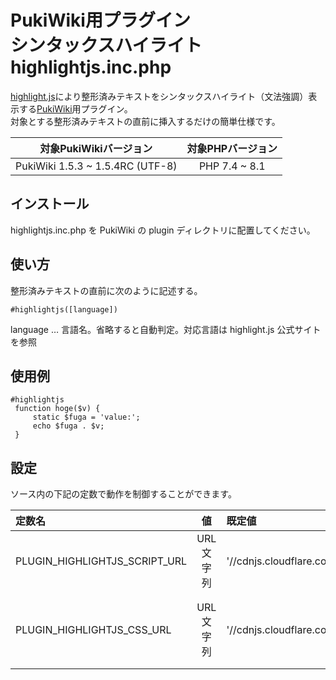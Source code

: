 # PukiWiki用プラグイン<br>シンタックスハイライト highlightjs.inc.php

[highlight.js](https://highlightjs.org/)により整形済みテキストをシンタックスハイライト（文法強調）表示する[PukiWiki](https://pukiwiki.osdn.jp/)用プラグイン。  
対象とする整形済みテキストの直前に挿入するだけの簡単仕様です。

|対象PukiWikiバージョン|対象PHPバージョン|
|:---:|:---:|
|PukiWiki 1.5.3 ~ 1.5.4RC (UTF-8)|PHP 7.4 ~ 8.1|

## インストール

highlightjs.inc.php を PukiWiki の plugin ディレクトリに配置してください。

## 使い方

整形済みテキストの直前に次のように記述する。

```
#highlightjs([language])
```

language … 言語名。省略すると自動判定。対応言語は highlight.js 公式サイトを参照

## 使用例

```
#highlightjs
 function hoge($v) {
     static $fuga = 'value:';
     echo $fuga . $v;
 }
```

## 設定

ソース内の下記の定数で動作を制御することができます。

|定数名|値|既定値|意味|
|:---|:---:|:---|:---|
|PLUGIN_HIGHLIGHTJS_SCRIPT_URL| URL文字列|'//cdnjs.cloudflare.com/ajax/libs/highlight.js/11.4.0/highlight.min.js'|highlight.js スクリプトのURL|
|PLUGIN_HIGHLIGHTJS_CSS_URL| URL文字列|'//cdnjs.cloudflare.com/ajax/libs/highlight.js/11.4.0/styles/default.min.css'|highlight.js 用CSSのURL。空なら内蔵スタイルを適用|
